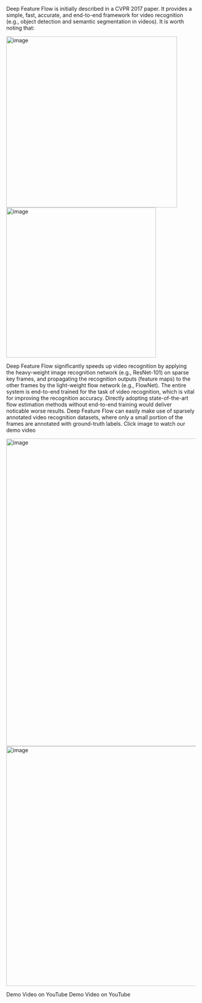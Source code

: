 Deep Feature Flow is initially described in a CVPR 2017 paper. It provides a simple, fast, accurate, and end-to-end framework for video recognition (e.g., object detection and semantic segmentation in videos). It is worth noting that:

<img width="454" alt="image" src="https://github.com/HY-AI2-Projects/REO/assets/62403440/81f7dd4e-9848-44ca-abf5-147ea3f9153e">
<img width="398" alt="image" src="https://github.com/HY-AI2-Projects/REO/assets/62403440/419d62b2-8feb-46e6-b199-c0506a0d4342">


Deep Feature Flow significantly speeds up video recognition by applying the heavy-weight image recognition network (e.g., ResNet-101) on sparse key frames, and propagating the recognition outputs (feature maps) to the other frames by the light-weight flow network (e.g., FlowNet).
The entire system is end-to-end trained for the task of video recognition, which is vital for improving the recognition accuracy. Directly adopting state-of-the-art flow estimation methods without end-to-end training would deliver noticable worse results.
Deep Feature Flow can easily make use of sparsely annotated video recognition datasets, where only a small portion of the frames are annotated with ground-truth labels.
Click image to watch our demo video

<img width="816" alt="image" src="https://github.com/HY-AI2-Projects/REO/assets/62403440/14885bf6-e422-45c4-86c3-e9e2b1e93c6a">

<img width="636" alt="image" src="https://github.com/HY-AI2-Projects/REO/assets/62403440/7e57d46e-f3c9-4b3c-8a19-392d89096180">


Demo Video on YouTube Demo Video on YouTube
